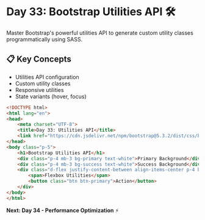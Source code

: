 # Day 33: Bootstrap Utilities API 🛠️

Master Bootstrap's powerful utilities API to generate custom utility classes programmatically using SASS.

## 📋 Key Concepts
- Utilities API configuration
- Custom utility classes
- Responsive utilities
- State variants (hover, focus)

```html
<!DOCTYPE html>
<html lang="en">
<head>
    <meta charset="UTF-8">
    <title>Day 33: Utilities API</title>
    <link href="https://cdn.jsdelivr.net/npm/bootstrap@5.3.2/dist/css/bootstrap.min.css" rel="stylesheet">
</head>
<body class="p-5">
    <h1>Bootstrap Utilities API</h1>
    <div class="p-4 mb-3 bg-primary text-white">Primary Background</div>
    <div class="p-4 mb-3 bg-success text-white">Success Background</div>
    <div class="d-flex justify-content-between align-items-center p-4 border">
        <span>Flexbox Utilities</span>
        <button class="btn btn-primary">Action</button>
    </div>
</body>
</html>
```

**Next: Day 34 - Performance Optimization** ⚡
